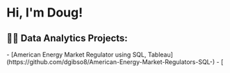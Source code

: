 <h1>Hi, I'm Doug!

<h2>👨‍💻 Data Analytics Projects:</h2>
- [American Energy Market Regulator using SQL, Tableau](https://github.com/dgibso8/American-Energy-Market-Regulators-SQL-)
- [






[linkedin]: https://linkedin.com/in/joshmadakor

<!--
**joshmadakor1/joshmadakor1** is a ✨ _special_ ✨ repository because its `README.md` (this file) appears on your GitHub profile.

Here are some ideas to get you started:

- 🔭 I’m currently working on ...
- 🌱 I’m currently learning ....
- 📫 How to reach me: ...

-->
